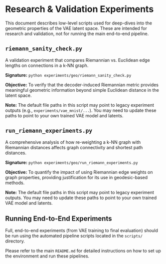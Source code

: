 # Research & Validation Experiments

This document describes low-level scripts used for deep-dives into the geometric properties of the VAE latent space. These are intended for research and validation, not for running the main end-to-end pipeline.

## `riemann_sanity_check.py`

A validation experiment that compares Riemannian vs. Euclidean edge lengths on connections in a k-NN graph.

**Signature:** `python experiments/geo/riemann_sanity_check.py`

**Objective:** To verify that the decoder-induced Riemannian metric provides meaningful geometric information beyond simple Euclidean distance in the latent space.

**Note:** The default file paths in this script may point to legacy experiment outputs (e.g., `experiments/vae_mnist/...`). You may need to update these paths to point to your own trained VAE model and latents.

## `run_riemann_experiments.py`

A comprehensive analysis of how re-weighting a k-NN graph with Riemannian distances affects graph connectivity and shortest path distances.

**Signature:** `python experiments/geo/run_riemann_experiments.py`

**Objective:** To quantify the impact of using Riemannian edge weights on graph properties, providing justification for its use in geodesic-based methods.

**Note:** The default file paths in this script may point to legacy experiment outputs. You may need to update these paths to point to your own trained VAE model and latents.

## Running End-to-End Experiments

Full, end-to-end experiments (from VAE training to final evaluation) should be run using the automated pipeline scripts located in the `scripts/` directory.

Please refer to the main `README.md` for detailed instructions on how to set up the environment and run these pipelines.
